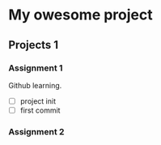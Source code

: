 # My owesome project
## Projects 1
### Assignment 1

Github learning.

- [ ] project init
- [ ] first commit

### Assignment 2


